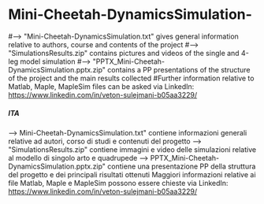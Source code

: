 # Mini-Cheetah-DynamicsSimulation-
#--> "Mini-Cheetah-DynamicsSimulation.txt" gives general information relative to authors, course and contents of the project
#--> "SimulationsResults.zip" contains pictures and videos of the single and 4-leg model simulation
#--> "PPTX_Mini-Cheetah-DynamicsSimulation.pptx.zip" contains a PP presentations of the structure of the project and the main results collected
#Further information relative to Matlab, Maple, MapleSim files can be asked via LinkedIn: https://www.linkedin.com/in/veton-sulejmani-b05aa3229/

##### ITA #####
--> Mini-Cheetah-DynamicsSimulation.txt" contiene informazioni generali relative ad autori, corso di studi e contenuti del progetto
--> "SimulationsResults.zip" contiene immagini e video delle simulazioni relative al modello di singolo arto e quadrupede
--> PPTX_Mini-Cheetah-DynamicsSimulation.pptx.zip" contiene una presentazione PP della struttura del progetto e dei principali risultati ottenuti
Maggiori informazioni relative ai file Matlab, Maple e MapleSim possono essere chieste via LinkedIn: https://www.linkedin.com/in/veton-sulejmani-b05aa3229/




